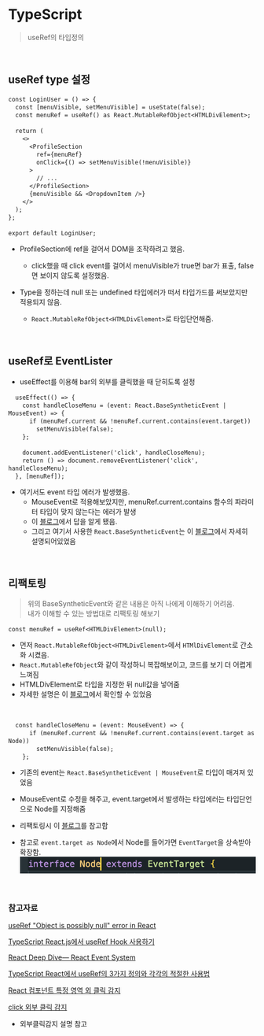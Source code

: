 # TypeScript

> useRef의 타입정의

<br>

## useRef type 설정

```TSX
const LoginUser = () => {
  const [menuVisible, setMenuVisible] = useState(false);
  const menuRef = useRef() as React.MutableRefObject<HTMLDivElement>;

  return (
    <>
      <ProfileSection
        ref={menuRef}
        onClick={() => setMenuVisible(!menuVisible)}
      >
        // ...
      </ProfileSection>
      {menuVisible && <DropdownItem />}
    </>
  );
};

export default LoginUser;
```

- ProfileSection에 ref을 걸어서 DOM을 조작하려고 했음.

  - click했을 때 click event를 걸어서 menuVisible가 true면 bar가 표출, false면 보이지 않도록 설정했음.

- Type을 정하는데 null 또는 undefined 타입에러가 떠서 타입가드를 써보았지만 적용되지 않음.

  - `React.MutableRefObject<HTMLDivElement>`로 타입단언해줌.

<br>

## useRef로 EventLister

- useEffect를 이용해 bar의 외부를 클릭했을 때 닫히도록 설정

```TSX
  useEffect(() => {
    const handleCloseMenu = (event: React.BaseSyntheticEvent | MouseEvent) => {
      if (menuRef.current && !menuRef.current.contains(event.target))
        setMenuVisible(false);
    };

    document.addEventListener('click', handleCloseMenu);
    return () => document.removeEventListener('click', handleCloseMenu);
  }, [menuRef]);
```

- 여기서도 event 타입 에러가 발생했음.
  - MouseEvent로 적용해보았지만, menuRef.current.contains 함수의 파라미터 타입이 맞지 않는다는 에러가 발생
  - 이 [블로그](https://velog.io/@ptcookie78/TypeScript-React.js%EC%97%90%EC%84%9C-useRef-Hook-%EC%82%AC%EC%9A%A9%ED%95%98%EA%B8%B0)에서 답을 알게 됐음.
  - 그리고 여기서 사용한 `React.BaseSyntheticEvent`는 이 [블로그](https://blog.mathpresso.com/react-deep-dive-react-event-system-1-759523d90341)에서 자세히 설명되어있었음

<br>

## 리팩토링

> 위의 BaseSyntheticEvent와 같은 내용은 아직 나에게 이해하기 어려움.  
> 내가 이해할 수 있는 방법대로 리팩토링 해보기

```TSX
const menuRef = useRef<HTMLDivElement>(null);
```

- 먼저 `React.MutableRefObject<HTMLDivElement>`에서 `HTMlDivElement`로 간소화 시켰음.
- `React.MutableRefObject`와 같이 작성하니 복잡해보이고, 코드를 보기 더 어렵게 느껴짐
- HTMLDivElement로 타입을 지정한 뒤 null값을 넣어줌
- 자세한 설명은 이 [블로그](https://driip.me/7126d5d5-1937-44a8-98ed-f9065a7c35b5#7126d5d5-1937-44a8-98ed-f9065a7c35b5)에서 확인할 수 있었음

<br>

```TSX
  const handleCloseMenu = (event: MouseEvent) => {
      if (menuRef.current && !menuRef.current.contains(event.target as Node))
        setMenuVisible(false);
    };
```

- 기존의 event는 `React.BaseSyntheticEvent | MouseEvent`로 타입이 매겨져 있었음
- MouseEvent로 수정을 해주고, event.target에서 발생하는 타입에러는 타입단언으로 Node를 지정해줌
- 리팩토링시 이 [블로그](https://close-up.tistory.com/entry/React-%EC%BB%B4%ED%8F%AC%EB%84%8C%ED%8A%B8-%ED%8A%B9%EC%A0%95-%EC%98%81%EC%97%AD-%EC%99%B8-%ED%81%B4%EB%A6%AD-%EA%B0%90%EC%A7%80)를 참고함

- 참고로 `event.target as Node`에서 Node를 들어가면 `EventTarget`을 상속받아 확장함.
  ![](../screen/Node%20interface.png)

<br>

### 참고자료

[useRef "Object is possibly null" error in React](https://bobbyhadz.com/blog/react-useref-object-is-possibly-null)

[TypeScript React.js에서 useRef Hook 사용하기](https://velog.io/@ptcookie78/TypeScript-React.js%EC%97%90%EC%84%9C-useRef-Hook-%EC%82%AC%EC%9A%A9%ED%95%98%EA%B8%B0)

[React Deep Dive— React Event System](https://blog.mathpresso.com/react-deep-dive-react-event-system-1-759523d90341)

[TypeScript React에서 useRef의 3가지 정의와 각각의 적절한 사용법](https://driip.me/7126d5d5-1937-44a8-98ed-f9065a7c35b5#7126d5d5-1937-44a8-98ed-f9065a7c35b5)

[React 컴포넌트 특정 영역 외 클릭 감지](https://close-up.tistory.com/entry/React-%EC%BB%B4%ED%8F%AC%EB%84%8C%ED%8A%B8-%ED%8A%B9%EC%A0%95-%EC%98%81%EC%97%AD-%EC%99%B8-%ED%81%B4%EB%A6%AD-%EA%B0%90%EC%A7%80)

[click 외부 클릭 감지](https://velog.io/@miyoni/TIL37)

- 외부클릭감지 설명 참고
